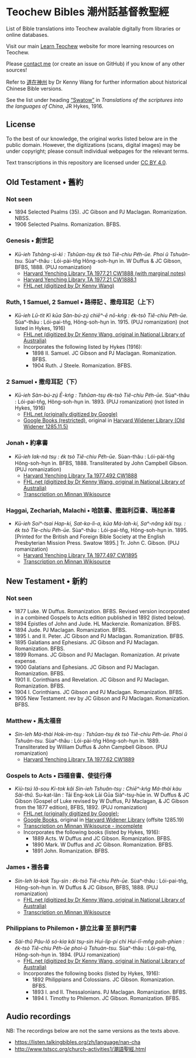 # Teochew Bibles 潮州話基督教聖經

List of Bible translations into Teochew available digitally from libraries or online databases.

Visit our main [Learn Teochew](https://learn-teochew.github.io) website for more learning resources on Teochew.

Please [contact me](https://docs.google.com/forms/d/e/1FAIpQLSfuLo78EgRtgVeoEb1zTXZOtb0W0cBWdrNu46CYtkLaVwhlZQ/viewform) (or create an issue on GitHub) if you know of any other sources!

Refer to [道在神州](https://daozaishenzhou.wordpress.com/2020/12/02/fangyan/) by Dr Kenny Wang for further information about historical Chinese Bible versions.

See the list under heading [“Swatow”](https://archive.org/details/translationsof00hyke/page/32/mode/2up?view=theater) in *Translations of the scriptures into the languages of China*, JR Hykes, 1916.

## License

To the best of our knowledge, the original works listed below are in the public domain. However, the digitizations (scans, digital images) may be under copyright; please consult individual webpages for the relevant terms. 

Text transcriptions in this repository are licensed under [CC BY 4.0](https://creativecommons.org/licenses/by/4.0/).

## Old Testament • 舊約

### Not seen
* 1894 Selected Psalms (35). JC Gibson and PJ Maclagan. Romanization. NBSS.
* 1906 Selected Psalms. Romanization. BFBS.

### Genesis • 創世記

* *Kū-ieh Tshàng-sì-kì : Tshûan-tsṳ e̍k tsò Tiê-chiu Pe̍h-ūe. Phoi ũ Tshuàn-tsu.* Sùaⁿ-thâu : Lói-pài-tn̂g Hông-soh-hṳn ìn. W Duffus & JC Gibson, BFBS, 1888. (PUJ romanization)
  * [Harvard Yenching Library TA 1977.21 CW1888 (with marginal notes)](https://nrs.lib.harvard.edu/urn-3:fhcl:32649445)
  * [Harvard Yenching Library TA 1977.21 CW1888.1](https://nrs.lib.harvard.edu/urn-3:fhcl:32627152)
  * [FHL.net (digitized by Dr Kenny Wang)](https://bible.fhl.net/gbdoc/ob/nob.html?book=129)


### Ruth, 1 Samuel, 2 Samuel • 路得記 、撒母耳記（上下）

* *Kū-ieh Lū-tit Kì kūa Sàn-bú-zṳ́ chiēⁿ-ē nō-kńg : e̍k-tsò Tiê-chiu Pe̍h-ūe.* Sùaⁿ-thâu : Lói-pai-tn̂g, Hông-soh-hṳn ìn. 1915. (PUJ romanization) (not listed in Hykes, 1916)
  * [FHL.net (digitized by Dr Kenny Wang, original in National Library of Australia)](https://bible.fhl.net/gbdoc/ob/nob.html?book=146)
  * Incorporates the following listed by Hykes (1916):
    * 1898 II. Samuel. JC Gibson and PJ Maclagan. Romanization. BFBS.
    * 1904 Ruth. J Steele. Romanization. BFBS.

### 2 Samuel • 撒母耳記（下）

* *Kū-ieh Sàn-bú-zṳ́ Ē-kńg : Tshûan-tsṳ e̍k-tsò Tiê-chiu Pe̍h-ūe.* Sùaⁿ-thâu : Lói-pai-tn̂g, Hông-soh-hṳn ìn. 1893. (PUJ romanization) (not listed in Hykes, 1916)
  * [FHL.net (originally digitized by Google)](https://bible.fhl.net/gbdoc/ob/nob.html?book=123)
  * [Google Books (restricted)](https://books.google.de/books?vid=HARVARD:32044024231169), original in [Harvard Widener Library (Old Widener 1285.11.5)](http://id.lib.harvard.edu/alma/990028930920203941/catalog)


### Jonah • 約拿書

* *Kū-ieh Iak-ná tsṳ : e̍k tsò Tiê-chiu Pe̍h-ūe.* Sùan-thâu : Lói-pài-tn̂g Hông-soh-hṳn ìn. BFBS, 1888. Transliterated by John Campbell Gibson. (PUJ romanization)
  * [Harvard Yenching Library Ta 1977.492 CW1888](https://nrs.lib.harvard.edu/urn-3:fhcl:32647785)
  * [FHL.net (digitized by Dr Kenny Wang, original in National Library of Australia)](https://bible.fhl.net/gbdoc/ob/nob.html?book=204)
  * [Transcription on Minnan Wikisource](https://zh-min-nan.wikisource.org/wiki/K%C5%AB-ieh_Iak-n%C3%A1_ts%E1%B9%B3_e%CC%8Dk_ts%C3%B2_Ti%C3%AA-chiu_Pe%CC%8Dh-%C5%ABe)


### Haggai, Zechariah, Malachi • 哈該書、撒迦利亞書、瑪拉基書

* *Kū-ieh Soiⁿ-tsai Hap-ki, Sat-ka-lì-a, kũa Má-lah-ki, Saⁿ-nâng kâi tsṳ. : e̍k tsò Tîe-chiu Pe̍h-ūe.* Sùaⁿ-thâu : Lói-pai-tn̂g, Hông-soh-hṳn ìn. 1895. [Printed for the British and Foreign Bible Society at the English Presbyterian Mission Press. Swatow 1895.] Tr. John C. Gibson. (PUJ romanization)
  * [Harvard Yenching Library TA 1977.497 CW1895](https://nrs.lib.harvard.edu/urn-3:fhcl:32648251)
  * [Transcription on Minnan Wikisource](https://zh-min-nan.wikisource.org/wiki/K%C5%AB-ieh_Soi%E2%81%BF-tsai_Hap-ki,_Sat-ka-l%C4%A9-a,_k%C5%A9a_M%C3%A1-la%CC%8Dh-ki,_Sa%E2%81%BF-n%C3%A2ng_k%C3%A2i_ts%E1%B9%B3_e%CC%8Dk_ts%C3%B2_T%C3%AEe-chiu_Pe%CC%8Dh-%C5%ABe)



## New Testament • 新約

### Not seen

* 1877 Luke. W Duffus. Romanization. BFBS. Revised version incorporated in a combined Gospels to Acts edition published in 1892 (listed below).
* 1894 Epistles of John and Jude. HL Mackenzie. Romanization. BFBS.
* 1894 Jude. PJ Maclagan. Romanization. BFBS.
* 1895 I. and II. Peter. JC Gibson and PJ Maclagan. Romanization. BFBS.
* 1895 Galatians and Ephesians. JC Gibson and PJ Maclagan. Romanization. BFBS.
* 1899 Romans. JC Gibson and PJ Maclagan. Romanization. At private expense.
* 1900 Galatians and Ephesians. JC Gibson and PJ Maclagan. Romanization. BFBS.
* 1901 II. Corinthians and Revelation. JC Gibson and PJ Maclagan. Romanization. BFBS.
* 1904 I. Corinthians. JC Gibson and PJ Maclagan. Romanization. BFBS.
* 1905 New Testament. rev by JC Gibson and PJ Maclagan. Romanization. BFBS.


### Matthew • 馬太福音

* *Sin-Ieh Má-thài Hok-im-tsṳ : Tshûan-tsṳ e̍k tsò Tiê-chiu Pe̍h-ūe. Phoi ũ Tshuàn-tsu.* Sùaⁿ-thâu : Lói-pài-tn̂g Hông-soh-hṳn ìn. 1889. Transliterated by William Duffus & John Campbell Gibson. (PUJ romanization)
  * [Harvard Yenching Library TA 1977.62 CW1889](https://nrs.lib.harvard.edu/urn-3:fhcl:32723208)


### Gospels to Acts • 四福音書、使徒行傳

* *Kiù-tsú Iâ-sou Ki-tok kâi Sin-ieh Tshuân-tsṳ : Chiēⁿ-kńg Má-thài kàu Sài-thû.* Su-kat-lân : Tāi Eng-kok Lāi Gūa Siàⁿ-tsṳ-hūe ìn. W Duffus & JC Gibson (Gospel of Luke revised by W Duffus, PJ Maclagan, & JC Gibson from the 1877 edition), BFBS, 1892. (PUJ romanization)
  * [FHL.net (originally digitized by Google)](https://bible.fhl.net/gbdoc/ob/nob.html?book=145);
  * [Google Books](https://books.google.de/books?vid=HARVARD:HWPLVJ), original in [Harvard Widener Library](http://id.lib.harvard.edu/alma/990028930770203941/catalog) (offsite 1285.19)
  * [Transcription on Minnan Wikisource - incomplete](https://zh-min-nan.wikisource.org/wiki/Ki%C3%B9_Ts%C3%BA_I%C3%A2_Sou_Ki_Tok_K%C3%A2i_Sin_Ieh_Tshu%C3%A2n_Ts%E1%B9%B3_Chi%C4%93%E2%81%BF_K%C5%84g_M%C3%A1_Th%C3%A0i_K%C3%A0u_S%C3%A0i_Th%C3%BB)
  * Incorporates the following books (listed by Hykes, 1916):
    * 1889 Acts. W Duffus and JC Gibson. Romanization. BFBS.
    * 1890 Mark. W Duffus and JC Gibson. Romanization. BFBS.
    * 1891 John. Romanization. BFBS.


### James • 雅各書

* *Sin-Ieh Iá-kok Tsṳ-sìn : e̍k-tsò Tiê-chiu Pe̍h-ūe.* Sùaⁿ-thâu : Lói-pai-tn̂g, Hông-soh-hṳn ìn. W Duffus & JC Gibson, BFBS, 1888. (PUJ romanization)
  * [FHL.net (digitized by Dr Kenny Wang, original in National Library of Australia)](https://bible.fhl.net/gbdoc/ob/nob.html?book=205)
  * [Transcription on Minnan Wikisource](https://zh-min-nan.wikisource.org/wiki/Sin-ieh_I%C3%A1-kok_Ts%E1%B9%B3-s%C3%ACn_e%CC%8Dk-ts%C3%B2_Ti%C3%AA-chiu_Pe%CC%8Dh-u%C4%93)


### Philippians to Philemon • 腓立比書 至 腓利門書

* *Sài-thû Páu-lô só-kìa kâi tsṳ-sìn Hui-lìp-pí chì Hui-lī-mn̂g poih-phien : e̍k-tsò Tiê-chiu Pe̍h-ūe phoi-ũ Tshuàn-tsu.* Sùaⁿ-thâu : Lói-pai-tn̂g, Hông-soh-hṳn ìn. 1894. (PUJ romanization)
  * [FHL.net (digitized by Dr Kenny Wang, original in National Library of Australia)](https://bible.fhl.net/gbdoc/ob/nob.html?book=126)
  * Incorporates the following books (listed by Hykes, 1916):
    * 1892 Philippians and Colossians. JC Gibson. Romanization. BFBS.
    * 1893 I. and II. Thessalonians. PJ Maclagan. Romanization. BFBS.
    * 1894 I. Timothy to Philemon. JC Gibson. Romanization. BFBS.


## Audio recordings

NB: The recordings below are not the same versions as the texts above.

 * https://listen.talkingbibles.org/zh/language/nan-cha
 * http://www.tstscc.org/church-activities1/潮語聖經.html
